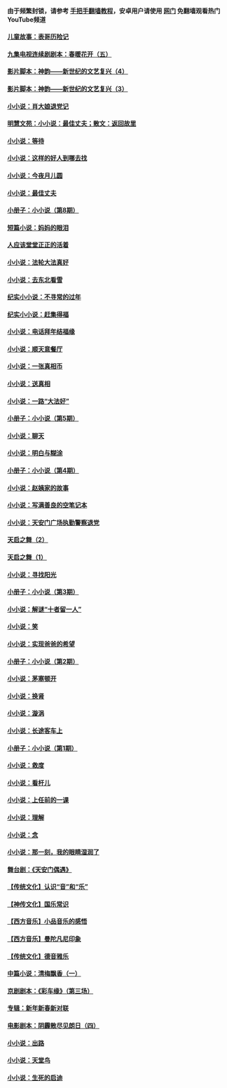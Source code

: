 #### 由于频繁封锁，请参考 [手把手翻墙教程](https://github.com/gfw-breaker/guides/wiki/)，安卓用户请使用 [网门](https://github.com/gfw-breaker/nogfw/blob/master/dl.md?t=06121801) 免翻墙观看热门YouTube频道 

#### [儿童故事：表哥历险记](../pages/328/383535.md?t=06121801) 

#### [九集电视连续剧剧本：春暖花开（五）](../pages/328/275919.md?t=06121801) 

#### [影片脚本：神韵——新世纪的文艺复兴（4）](../pages/328/266089.md?t=06121801) 

#### [影片脚本：神韵——新世纪的文艺复兴（3）](../pages/328/266087.md?t=06121801) 

#### [小小说：肖大娘退党记](../pages/328/239807.md?t=06121801) 

#### [明慧文苑：小小说：最佳丈夫；散文：返回故里](../pages/328/3439.md?t=06121801) 

#### [小小说：等待](../pages/328/223927.md?t=06121801) 

#### [小小说：这样的好人到哪去找](../pages/328/209396.md?t=06121801) 

#### [小小说：今夜月儿圆](../pages/328/193588.md?t=06121801) 

#### [小小说：最佳丈夫](../pages/328/190938.md?t=06121801) 

#### [小册子：小小说（第8期）](../pages/328/188202.md?t=06121801) 

#### [短篇小说：妈妈的眼泪](../pages/328/187712.md?t=06121801) 

#### [人应该堂堂正正的活着](../pages/328/182430.md?t=06121801) 

#### [小小说：法轮大法真好](../pages/328/174669.md?t=06121801) 

#### [小小说：去东北看雪](../pages/328/173882.md?t=06121801) 

#### [纪实小小说：不寻常的过年](../pages/328/173187.md?t=06121801) 

#### [纪实小小说：赶集得福](../pages/328/172652.md?t=06121801) 

#### [小小说：电话拜年结福缘](../pages/328/172533.md?t=06121801) 

#### [小小说：顺天意餐厅](../pages/328/170182.md?t=06121801) 

#### [小小说：一张真相币](../pages/328/169410.md?t=06121801) 

#### [小小说：送真相](../pages/328/166713.md?t=06121801) 

#### [小小说：一路“大法好”](../pages/328/162016.md?t=06121801) 

#### [小册子：小小说（第5期）](../pages/328/161131.md?t=06121801) 

#### [小小说：聊天](../pages/328/159640.md?t=06121801) 

#### [小小说：明白与糊涂](../pages/328/158101.md?t=06121801) 

#### [小册子：小小说（第4期）](../pages/328/158006.md?t=06121801) 

#### [小小说：赵姨家的故事](../pages/328/157843.md?t=06121801) 

#### [小小说：写满善良的空笔记本](../pages/328/157382.md?t=06121801) 

#### [小小说：天安门广场执勤警察退党](../pages/328/156982.md?t=06121801) 

#### [天启之舞（2）](../pages/328/153440.md?t=06121801) 

#### [天启之舞（1）](../pages/328/153439.md?t=06121801) 

#### [小小说：寻找阳光](../pages/328/153065.md?t=06121801) 

#### [小册子：小小说（第3期）](../pages/328/151715.md?t=06121801) 

#### [小小说：解谜“十者留一人”](../pages/328/148967.md?t=06121801) 

#### [小小说：笑](../pages/328/148905.md?t=06121801) 

#### [小小说：实现爸爸的希望](../pages/328/148096.md?t=06121801) 

#### [小册子：小小说（第2期）](../pages/328/147214.md?t=06121801) 

#### [小小说：茅塞顿开](../pages/328/147030.md?t=06121801) 

#### [小小说：换肾](../pages/328/146770.md?t=06121801) 

#### [小小说：漩涡](../pages/328/146683.md?t=06121801) 

#### [小小说：长途客车上](../pages/328/145076.md?t=06121801) 

#### [小册子：小小说（第1期）](../pages/328/143963.md?t=06121801) 

#### [小小说：救度](../pages/328/143927.md?t=06121801) 

#### [小小说：看杆儿](../pages/328/142137.md?t=06121801) 

#### [小小说：上任前的一课](../pages/328/140808.md?t=06121801) 

#### [小小说：理解](../pages/328/140476.md?t=06121801) 

#### [小小说：念](../pages/328/139513.md?t=06121801) 

#### [小小说：那一刻，我的眼睛湿润了](../pages/328/138476.md?t=06121801) 

#### [舞台剧：《天安门偶遇》](../pages/328/117155.md?t=06121801) 

#### [【传统文化】认识“音”和“乐”](../pages/328/108667.md?t=06121801) 

#### [【神传文化】国乐常识](../pages/328/104225.md?t=06121801) 

#### [【西方音乐】小品音乐的感悟](../pages/328/102924.md?t=06121801) 

#### [【西方音乐】曼陀凡尼印象](../pages/328/102922.md?t=06121801) 

#### [【传统文化】德音雅乐](../pages/328/102923.md?t=06121801) 

#### [中篇小说：清梅飘香（一）](../pages/328/101058.md?t=06121801) 

#### [京剧剧本：《彩车缘》（第三场）](../pages/328/96434.md?t=06121801) 

#### [专辑：新年新春新对联](../pages/328/94991.md?t=06121801) 

#### [电影剧本：阴霾散尽见朗日（四）](../pages/328/87081.md?t=06121801) 

#### [小小说：出路](../pages/328/84848.md?t=06121801) 

#### [小小说：天堂鸟](../pages/328/83084.md?t=06121801) 

#### [小小说：生死的启迪](../pages/328/70977.md?t=06121801) 

